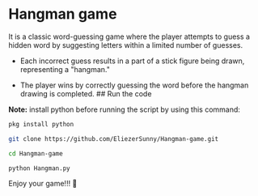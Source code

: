 # Hangman game 

It is a classic word-guessing game where the player attempts to guess a hidden word by suggesting letters within a limited number of guesses.

- Each incorrect guess results in a part of a stick figure being drawn, representing a "hangman."

- The player wins by correctly guessing the word before the hangman drawing is completed.                                                             ## Run the code 

**Note:** install python before running the script by using this command: 

```sh
pkg install python
```

```sh
git clone https://github.com/EliezerSunny/Hangman-game.git
```

```sh
cd Hangman-game
```

```sh
python Hangman.py
```

Enjoy your game!!! 🤗
